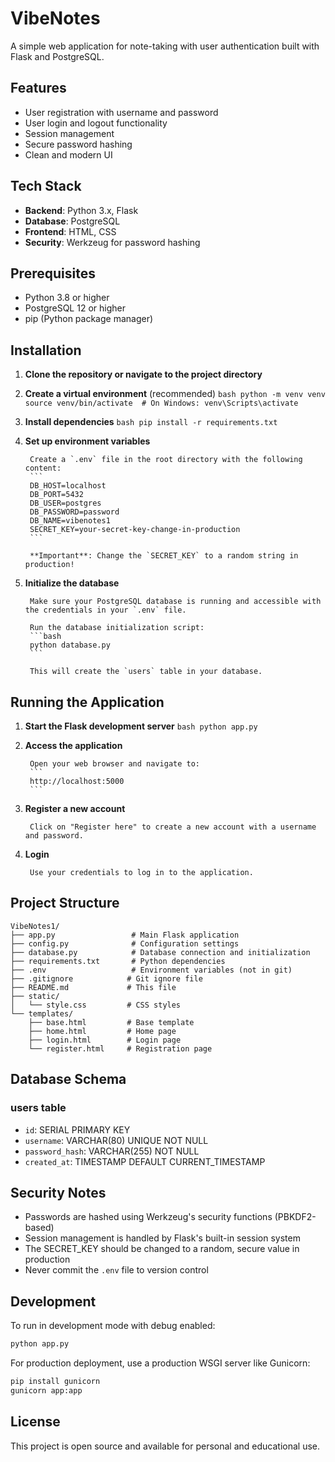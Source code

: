 # VibeNotes

A simple web application for note-taking with user authentication built with Flask and PostgreSQL.

## Features

- User registration with username and password
- User login and logout functionality
- Session management
- Secure password hashing
- Clean and modern UI

## Tech Stack

- **Backend**: Python 3.x, Flask
- **Database**: PostgreSQL
- **Frontend**: HTML, CSS
- **Security**: Werkzeug for password hashing

## Prerequisites

- Python 3.8 or higher
- PostgreSQL 12 or higher
- pip (Python package manager)

## Installation

1. **Clone the repository or navigate to the project directory**

2. **Create a virtual environment** (recommended)
		```bash
		python -m venv venv
		source venv/bin/activate  # On Windows: venv\Scripts\activate
		```

3. **Install dependencies**
		```bash
		pip install -r requirements.txt
		```

4. **Set up environment variables**
		
		Create a `.env` file in the root directory with the following content:
		```
		DB_HOST=localhost
		DB_PORT=5432
		DB_USER=postgres
		DB_PASSWORD=password
		DB_NAME=vibenotes1
		SECRET_KEY=your-secret-key-change-in-production
		```
		
		**Important**: Change the `SECRET_KEY` to a random string in production!

5. **Initialize the database**
		
		Make sure your PostgreSQL database is running and accessible with the credentials in your `.env` file.
		
		Run the database initialization script:
		```bash
		python database.py
		```
		
		This will create the `users` table in your database.

## Running the Application

1. **Start the Flask development server**
		```bash
		python app.py
		```

2. **Access the application**
		
		Open your web browser and navigate to:
		```
		http://localhost:5000
		```

3. **Register a new account**
		
		Click on "Register here" to create a new account with a username and password.

4. **Login**
		
		Use your credentials to log in to the application.

## Project Structure

```
VibeNotes1/
├── app.py                 # Main Flask application
├── config.py              # Configuration settings
├── database.py            # Database connection and initialization
├── requirements.txt       # Python dependencies
├── .env                   # Environment variables (not in git)
├── .gitignore            # Git ignore file
├── README.md             # This file
├── static/
│   └── style.css         # CSS styles
└── templates/
    ├── base.html         # Base template
    ├── home.html         # Home page
    ├── login.html        # Login page
    └── register.html     # Registration page
```

## Database Schema

### users table
- `id`: SERIAL PRIMARY KEY
- `username`: VARCHAR(80) UNIQUE NOT NULL
- `password_hash`: VARCHAR(255) NOT NULL
- `created_at`: TIMESTAMP DEFAULT CURRENT_TIMESTAMP

## Security Notes

- Passwords are hashed using Werkzeug's security functions (PBKDF2-based)
- Session management is handled by Flask's built-in session system
- The SECRET_KEY should be changed to a random, secure value in production
- Never commit the `.env` file to version control

## Development

To run in development mode with debug enabled:
```bash
python app.py
```

For production deployment, use a production WSGI server like Gunicorn:
```bash
pip install gunicorn
gunicorn app:app
```

## License

This project is open source and available for personal and educational use.

